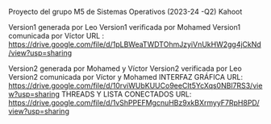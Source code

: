 Proyecto del grupo M5 de Sistemas Operativos (2023-24 -Q2)
Kahoot

Version1 generada por Leo
Version1 verificada por Mohamed
Version1 comunicada por Víctor
URL : https://drive.google.com/file/d/1pLBWeaTWDTOhmJzyiVnUkHW2gg4jCkNd/view?usp=sharing

Version2 generada por Mohamed y Víctor
Version2 verificada por Leo
Version2 comunicada por Víctor y Mohamed
INTERFAZ GRÁFICA URL: https://drive.google.com/file/d/10rviWUbKUUCo9eeCIt5YcXqs0NBl7RS3/view?usp=sharing
THREADS Y LISTA CONECTADOS URL: https://drive.google.com/file/d/1vShPPEFMgcnuHBz9xkBXrmyyF7RpH8PD/view?usp=sharing
